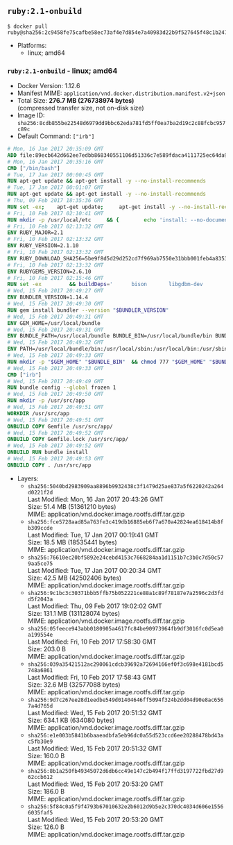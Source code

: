 ## `ruby:2.1-onbuild`

```console
$ docker pull ruby@sha256:2c9458fe75cafbe58ec73af4e7d854e7a40983d22b9f527645f48c1b24708768
```

-	Platforms:
	-	linux; amd64

### `ruby:2.1-onbuild` - linux; amd64

-	Docker Version: 1.12.6
-	Manifest MIME: `application/vnd.docker.distribution.manifest.v2+json`
-	Total Size: **276.7 MB (276738974 bytes)**  
	(compressed transfer size, not on-disk size)
-	Image ID: `sha256:8cdb855be22548d6979dd9bbc62eda781fd5ff0ea7ba2d19c2c88fcbc957c89c`
-	Default Command: `["irb"]`

```dockerfile
# Mon, 16 Jan 2017 20:35:09 GMT
ADD file:89ecb642d662ee7edbb868340551106d51336c7e589fdaca4111725ec64da957 in / 
# Mon, 16 Jan 2017 20:35:16 GMT
CMD ["/bin/bash"]
# Tue, 17 Jan 2017 00:00:45 GMT
RUN apt-get update && apt-get install -y --no-install-recommends 		ca-certificates 		curl 		wget 	&& rm -rf /var/lib/apt/lists/*
# Tue, 17 Jan 2017 00:01:07 GMT
RUN apt-get update && apt-get install -y --no-install-recommends 		bzr 		git 		mercurial 		openssh-client 		subversion 				procps 	&& rm -rf /var/lib/apt/lists/*
# Thu, 09 Feb 2017 18:35:36 GMT
RUN set -ex; 	apt-get update; 	apt-get install -y --no-install-recommends 		autoconf 		automake 		bzip2 		file 		g++ 		gcc 		imagemagick 		libbz2-dev 		libc6-dev 		libcurl4-openssl-dev 		libdb-dev 		libevent-dev 		libffi-dev 		libgdbm-dev 		libgeoip-dev 		libglib2.0-dev 		libjpeg-dev 		libkrb5-dev 		liblzma-dev 		libmagickcore-dev 		libmagickwand-dev 		libncurses-dev 		libpng-dev 		libpq-dev 		libreadline-dev 		libsqlite3-dev 		libssl-dev 		libtool 		libwebp-dev 		libxml2-dev 		libxslt-dev 		libyaml-dev 		make 		patch 		xz-utils 		zlib1g-dev 				$( 			if apt-cache show 'default-libmysqlclient-dev' 2>/dev/null | grep -q '^Version:'; then 				echo 'default-libmysqlclient-dev'; 			else 				echo 'libmysqlclient-dev'; 			fi 		) 	; 	rm -rf /var/lib/apt/lists/*
# Fri, 10 Feb 2017 02:10:41 GMT
RUN mkdir -p /usr/local/etc 	&& { 		echo 'install: --no-document'; 		echo 'update: --no-document'; 	} >> /usr/local/etc/gemrc
# Fri, 10 Feb 2017 02:13:32 GMT
ENV RUBY_MAJOR=2.1
# Fri, 10 Feb 2017 02:13:32 GMT
ENV RUBY_VERSION=2.1.10
# Fri, 10 Feb 2017 02:13:32 GMT
ENV RUBY_DOWNLOAD_SHA256=5be9f8d5d29d252cd7f969ab7550e31bbb001feb4a83532301c0dd3b5006e148
# Fri, 10 Feb 2017 02:13:32 GMT
ENV RUBYGEMS_VERSION=2.6.10
# Fri, 10 Feb 2017 02:15:46 GMT
RUN set -ex 		&& buildDeps=' 		bison 		libgdbm-dev 		ruby 	' 	&& apt-get update 	&& apt-get install -y --no-install-recommends $buildDeps 	&& rm -rf /var/lib/apt/lists/* 		&& wget -O ruby.tar.xz "https://cache.ruby-lang.org/pub/ruby/${RUBY_MAJOR%-rc}/ruby-$RUBY_VERSION.tar.xz" 	&& echo "$RUBY_DOWNLOAD_SHA256 *ruby.tar.xz" | sha256sum -c - 		&& mkdir -p /usr/src/ruby 	&& tar -xJf ruby.tar.xz -C /usr/src/ruby --strip-components=1 	&& rm ruby.tar.xz 		&& cd /usr/src/ruby 		&& { 		echo '#define ENABLE_PATH_CHECK 0'; 		echo; 		cat file.c; 	} > file.c.new 	&& mv file.c.new file.c 		&& autoconf 	&& ./configure --disable-install-doc --enable-shared 	&& make -j"$(nproc)" 	&& make install 		&& apt-get purge -y --auto-remove $buildDeps 	&& cd / 	&& rm -r /usr/src/ruby 		&& gem update --system "$RUBYGEMS_VERSION"
# Wed, 15 Feb 2017 20:49:27 GMT
ENV BUNDLER_VERSION=1.14.4
# Wed, 15 Feb 2017 20:49:30 GMT
RUN gem install bundler --version "$BUNDLER_VERSION"
# Wed, 15 Feb 2017 20:49:31 GMT
ENV GEM_HOME=/usr/local/bundle
# Wed, 15 Feb 2017 20:49:31 GMT
ENV BUNDLE_PATH=/usr/local/bundle BUNDLE_BIN=/usr/local/bundle/bin BUNDLE_SILENCE_ROOT_WARNING=1 BUNDLE_APP_CONFIG=/usr/local/bundle
# Wed, 15 Feb 2017 20:49:32 GMT
ENV PATH=/usr/local/bundle/bin:/usr/local/sbin:/usr/local/bin:/usr/sbin:/usr/bin:/sbin:/bin
# Wed, 15 Feb 2017 20:49:33 GMT
RUN mkdir -p "$GEM_HOME" "$BUNDLE_BIN" 	&& chmod 777 "$GEM_HOME" "$BUNDLE_BIN"
# Wed, 15 Feb 2017 20:49:33 GMT
CMD ["irb"]
# Wed, 15 Feb 2017 20:49:49 GMT
RUN bundle config --global frozen 1
# Wed, 15 Feb 2017 20:49:50 GMT
RUN mkdir -p /usr/src/app
# Wed, 15 Feb 2017 20:49:51 GMT
WORKDIR /usr/src/app
# Wed, 15 Feb 2017 20:49:51 GMT
ONBUILD COPY Gemfile /usr/src/app/
# Wed, 15 Feb 2017 20:49:52 GMT
ONBUILD COPY Gemfile.lock /usr/src/app/
# Wed, 15 Feb 2017 20:49:52 GMT
ONBUILD RUN bundle install
# Wed, 15 Feb 2017 20:49:53 GMT
ONBUILD COPY . /usr/src/app
```

-	Layers:
	-	`sha256:5040bd2983909aa8896b9932438c3f1479d25ae837a5f6220242a264d0221f2d`  
		Last Modified: Mon, 16 Jan 2017 20:43:26 GMT  
		Size: 51.4 MB (51361210 bytes)  
		MIME: application/vnd.docker.image.rootfs.diff.tar.gzip
	-	`sha256:fce5728aad85a763fe3c419db16885eb6f7a670a42824ea618414b8fb309ccde`  
		Last Modified: Tue, 17 Jan 2017 00:19:41 GMT  
		Size: 18.5 MB (18535441 bytes)  
		MIME: application/vnd.docker.image.rootfs.diff.tar.gzip
	-	`sha256:76610ec20bf5892e24cebd4153c7668284aa1d1151b7c3b0c7d50c579aa5ce75`  
		Last Modified: Tue, 17 Jan 2017 00:20:34 GMT  
		Size: 42.5 MB (42502406 bytes)  
		MIME: application/vnd.docker.image.rootfs.diff.tar.gzip
	-	`sha256:9c1bc3c30371bbb5ffb75b052221ce88a1c89f78187e7a2596c2d3fdd5f2043a`  
		Last Modified: Thu, 09 Feb 2017 19:02:02 GMT  
		Size: 131.1 MB (131128074 bytes)  
		MIME: application/vnd.docker.image.rootfs.diff.tar.gzip
	-	`sha256:05feece943abb0180905a4617fc84be90973964fb9df3016fc0d5ea0a199554e`  
		Last Modified: Fri, 10 Feb 2017 17:58:30 GMT  
		Size: 203.0 B  
		MIME: application/vnd.docker.image.rootfs.diff.tar.gzip
	-	`sha256:039a35421512ac290061cdcb39692a72694166ef0f3c698e4181bcd5748a6861`  
		Last Modified: Fri, 10 Feb 2017 17:58:43 GMT  
		Size: 32.6 MB (32577088 bytes)  
		MIME: application/vnd.docker.image.rootfs.diff.tar.gzip
	-	`sha256:9d7c267ee28d1eedbe549d01404646ff5094f324b2dd04d90e8ac6567a4d765d`  
		Last Modified: Wed, 15 Feb 2017 20:51:32 GMT  
		Size: 634.1 KB (634080 bytes)  
		MIME: application/vnd.docker.image.rootfs.diff.tar.gzip
	-	`sha256:e1e003b5841b6baaeadbfa5eb96dc0a55d523ccd6ee20288478bd43ac5fb30e9`  
		Last Modified: Wed, 15 Feb 2017 20:51:32 GMT  
		Size: 160.0 B  
		MIME: application/vnd.docker.image.rootfs.diff.tar.gzip
	-	`sha256:8b1a250fb49345072d6db6cc49e147c2b494f17ffd3197722fbd27d962ccb612`  
		Last Modified: Wed, 15 Feb 2017 20:53:20 GMT  
		Size: 186.0 B  
		MIME: application/vnd.docker.image.rootfs.diff.tar.gzip
	-	`sha256:5f84c0a5f9f4793b67010632e2b6012d9b5e2c370dc4034d606e15566035faf5`  
		Last Modified: Wed, 15 Feb 2017 20:53:20 GMT  
		Size: 126.0 B  
		MIME: application/vnd.docker.image.rootfs.diff.tar.gzip
